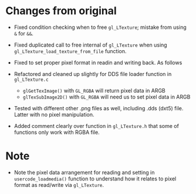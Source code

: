 # Changes from original

* Fixed condition checking when to free `gl_LTexture`; mistake from using `&` for `&&`.
* Fixed duplicated call to free internal of `gl_LTexture` when using `gl_LTexture_load_texture_from_file` function.
* Fixed to set proper pixel format in readin and writing back. As follows
* Refactored and cleaned up slightly for DDS file loader function in `gl_LTexture.c`

    * `glGetTexImage()` with `GL_RGBA` will return pixel data in ARGB
    * `glTexSubImage2D()` with `GL_RGBA` will need us to set pixel data in ARGB
* Tested with different other .png files as well, including .dds (dxt5) file. Latter with no pixel manipulation.
* Added comment clearly over function in `gl_LTexture.h` that some of functions only work with RGBA file.

# Note

* Note the pixel data arrangement for reading and setting in `usercode_loadmedia()` function to understand how it relates to pixel format as read/write via `gl_LTexture`.
